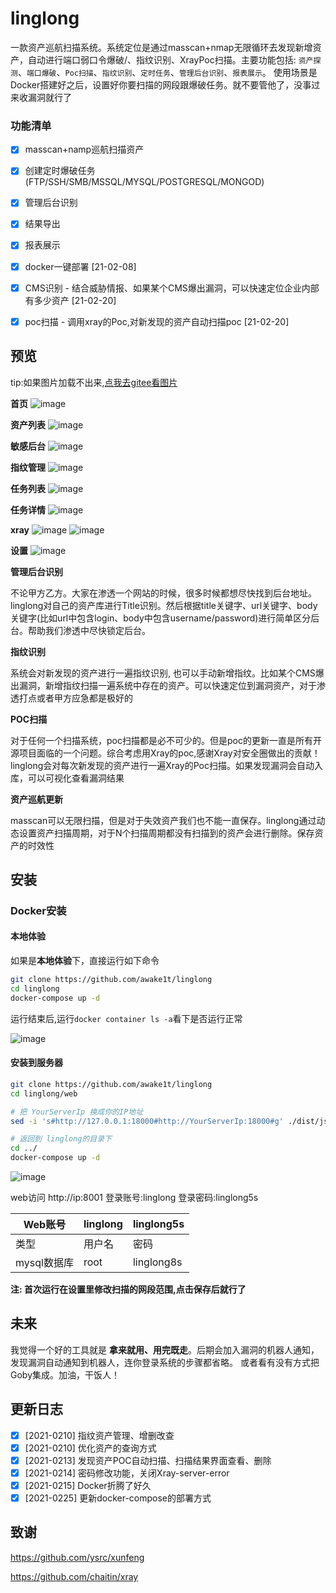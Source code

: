 
# linglong

  一款资产巡航扫描系统。系统定位是通过masscan+nmap无限循环去发现新增资产，自动进行端口弱口令爆破/、指纹识别、XrayPoc扫描。主要功能包括: `资产探测`、`端口爆破`、`Poc扫描`、`指纹识别`、`定时任务`、`管理后台识别`、`报表展示`。 使用场景是Docker搭建好之后，设置好你要扫描的网段跟爆破任务。就不要管他了，没事过来收漏洞就行了



### 功能清单

- [x] masscan+namp巡航扫描资产
- [x] 创建定时爆破任务(FTP/SSH/SMB/MSSQL/MYSQL/POSTGRESQL/MONGOD)
- [x] 管理后台识别
- [x] 结果导出
- [x] 报表展示
- [x] docker一键部署 [21-02-08] 
- [x] CMS识别 - 结合威胁情报、如果某个CMS爆出漏洞，可以快速定位企业内部有多少资产 [21-02-20]
- [x] poc扫描 - 调用xray的Poc,对新发现的资产自动扫描poc [21-02-20]



## 预览
tip:如果图片加载不出来,[点我去gitee看图片](https://gitee.com/awake1t/linglong)

**首页**
![image](https://github.com/awake1t/linglong/blob/master/img/index.gif)

**资产列表**
![image](https://gitee.com/awake1t/linglong/raw/master/img/ip.png)

**敏感后台**
![image](https://gitee.com/awake1t/linglong/raw/master/img/login.png)

**指纹管理**
![image](https://github.com/awake1t/linglong/blob/master/img/finger.gif)

**任务列表**
![image](https://github.com/awake1t/linglong/blob/master/img/task.gif)

**任务详情**
![image](https://gitee.com/awake1t/linglong/raw/master/img/task-de.png)

**xray**
![image](https://gitee.com/awake1t/linglong/raw/master/img/xray.png)
![image](https://gitee.com/awake1t/linglong/raw/master/img/xray-poc.png)


**设置**
![image](https://github.com/awake1t/linglong/blob/master/img/setting.gif)





**管理后台识别**

  不论甲方乙方。大家在渗透一个网站的时候，很多时候都想尽快找到后台地址。linglong对自己的资产库进行Title识别。然后根据title关键字、url关键字、body关键字(比如url中包含login、body中包含username/password)进行简单区分后台。帮助我们渗透中尽快锁定后台。 



**指纹识别**

  系统会对新发现的资产进行一遍指纹识别, 也可以手动新增指纹。比如某个CMS爆出漏洞，新增指纹扫描一遍系统中存在的资产。可以快速定位到漏洞资产，对于渗透打点或者甲方应急都是极好的



**POC扫描**

  对于任何一个扫描系统，poc扫描都是必不可少的。但是poc的更新一直是所有开源项目面临的一个问题。综合考虑用Xray的poc,感谢Xray对安全圈做出的贡献！ linglong会对每次新发现的资产进行一遍Xray的Poc扫描。如果发现漏洞会自动入库，可以可视化查看漏洞结果



**资产巡航更新**

  masscan可以无限扫描，但是对于失效资产我们也不能一直保存。linglong通过动态设置资产扫描周期，对于N个扫描周期都没有扫描到的资产会进行删除。保存资产的时效性



## 安装

### Docker安装

#### 本地体验

如果是**本地体验**下，直接运行如下命令

```bash
git clone https://github.com/awake1t/linglong
cd linglong
docker-compose up -d
```

运行结束后,运行`docker container ls -a`看下是否运行正常

![image](https://github.com/awake1t/linglong/blob/master/img/docker.png)




#### 安装到服务器

```bash
git clone https://github.com/awake1t/linglong
cd linglong/web

# 把 YourServerIp 换成你的IP地址
sed -i 's#http://127.0.0.1:18000#http://YourServerIp:18000#g' ./dist/js/app.4dccb236.js && sed -i 's#http://127.0.0.1:18000#http://YourServerIp:18000#g' ./dist/js/app.4dccb236.js.map

# 返回到 linglong的目录下
cd ../
docker-compose up -d
```
![image](https://github.com/awake1t/linglong/blob/master/img/docker2.png)


web访问 http://ip:8001
登录账号:linglong
登录密码:linglong5s


| Web账号        | linglong                                 | linglong5s|
| -------------- | ------------------------------------- | ---------- |
| 类型           | 用户名                                | 密码       |
| mysql数据库 | root                                  | linglong8s  |

**注: 首次运行在设置里修改扫描的网段范围,点击保存后就行了**



## 未来

  我觉得一个好的工具就是 **拿来就用、用完既走**。后期会加入漏洞的机器人通知，发现漏洞自动通知到机器人，连你登录系统的步骤都省略。 或者看有没有方式把Goby集成。加油，干饭人！

## 更新日志

- [x] [2021-0210] 指纹资产管理、增删改查
- [x] [2021-0210] 优化资产的查询方式
- [x] [2021-0213] 发现资产POC自动扫描、扫描结果界面查看、删除
- [x] [2021-0214] 密码修改功能，关闭Xray-server-error
- [x] [2021-0215] Docker折腾了好久
- [x] [2021-0225] 更新docker-compose的部署方式

## 致谢

https://github.com/ysrc/xunfeng

https://github.com/chaitin/xray




